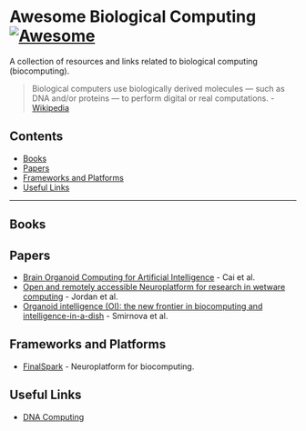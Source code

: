 # Awesome Biological Computing [![Awesome](https://awesome.re/badge.svg)](https://github.com/sindresorhus/awesome)

A collection of resources and links related to biological computing (biocomputing).

> Biological computers use biologically derived molecules — such as DNA and/or proteins — to perform digital or real computations. - [Wikipedia](https://en.wikipedia.org/wiki/Biological_computing)


## Contents

- [Books](#books)
- [Papers](#papers)
- [Frameworks and Platforms](frameworks-and-platforms)
- [Useful Links](#useful-links)

<hr>

## Books


## Papers

- [Brain Organoid Computing for Artificial Intelligence](https://www.biorxiv.org/content/10.1101/2023.02.28.530502v1.full.pdf) - Cai et al.
- [Open and remotely accessible Neuroplatform for research in wetware computing](https://www.frontiersin.org/journals/artificial-intelligence/articles/10.3389/frai.2024.1376042/full) - Jordan et al.
- [Organoid intelligence (OI): the new frontier in biocomputing and intelligence-in-a-dish](https://www.frontiersin.org/journals/science/articles/10.3389/fsci.2023.1017235/full) - Smirnova et al.


## Frameworks and Platforms

- [FinalSpark](https://finalspark.com/) - Neuroplatform for biocomputing.

## Useful Links
- [DNA Computing](https://en.wikipedia.org/wiki/DNA_computing)
